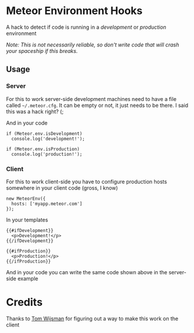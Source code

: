 # Meteor Environment Hooks

A hack to detect if code is running in a *development* or *production* environment

*Note: This is not necessarily reliable, so don't write code that will crash your spaceship if this breaks.* 

## Usage

### Server

For this to work server-side development machines need to have a file called `~/.meteor.cfg`. It can be empty or not, it just needs to be there. I said this was a hack right? (;

And in your code

    if (Meteor.env.isDevelopment)
      console.log('development!');

    if (Meteor.env.isProduction)
      console.log('production!');

### Client

For this to work client-side you have to configure production hosts somewhere in your client code (gross, I know)

    new MeteorEnv({
      hosts: ['myapp.meteor.com']
    });

In your templates

    {{#ifDevelopment}}
      <p>Development!</p>
    {{/ifDevelopment}}

    {{#ifProduction}}
      <p>Production!</p>
    {{/ifProduction}}

And in your code you can write the same code shown above in the server-side example

# Credits

Thanks to [Tom Wijsman](https://github.com/TomWiJ) for figuring out a way to make this work on the client
